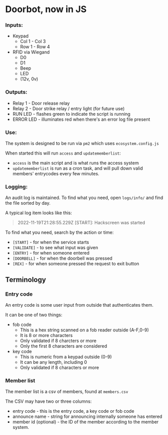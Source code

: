 # Doorbot, now in JS

### Inputs:
* Keypad
  * Col 1 - Col 3
  * Row 1 - Row 4
* RFID via Wiegand
  * D0
  * D1
  * Beep
  * LED
  * (12v, 0v)

### Outputs:
* Relay 1 - Door release relay
* Relay 2 - Door strike relay / entry light (for future use)
* RUN LED - flashes green to indicate the script is running
* ERROR LED - illuminates red when there's an error log file present 


### Use:
The system is designed to be run via `pm2` which uses `ecosystem.config.js`

When started this will run `access` and `updatememberlist`:
* `access` is the main script and is what runs the access system
* `updatememberlist` is run as a cron task, and will pull down valid members' entrycodes every few minutes.

### Logging:
An audit log is maintained. To find what you need, open `logs/info/` and find the file sorted by day.

A typical log item looks like this:
> 2022-11-19T21:28:55.229Z [START]: Hackscreen was started

To find what you need, search by the action or time:
- `[START]` - for when the service starts
- `[VALIDATE]` - to see what input was given
- `[ENTRY]` - for when someone entered
- `[DOORBELL]` - for when the doorbell was pressed
- `[REX]` - for when someone pressed the request to exit button

## Terminology

### Entry code
An entry code is some user input from outside that authenticates them. 

It can be one of two things:
* fob code
  * This is a hex string scanned on a fob reader outside (A-F,0-9)
  * It is 8 or more characters
  * Only validated if 8 charcters or more
  * Only the first 8 characters are considered
* key code
  * This is numeric from a keypad outside (0-9)
  * It can be any length, including 0
  * Only validated if 8 characters or more

### Member list
The member list is a csv of members, found at `members.csv`

The CSV may have two or three columns:
* entry code - this is the entry code, a key code or fob code
* announce name - string for announcing internally someone has entered
* member id (optional) - the ID of the member according to the member system.